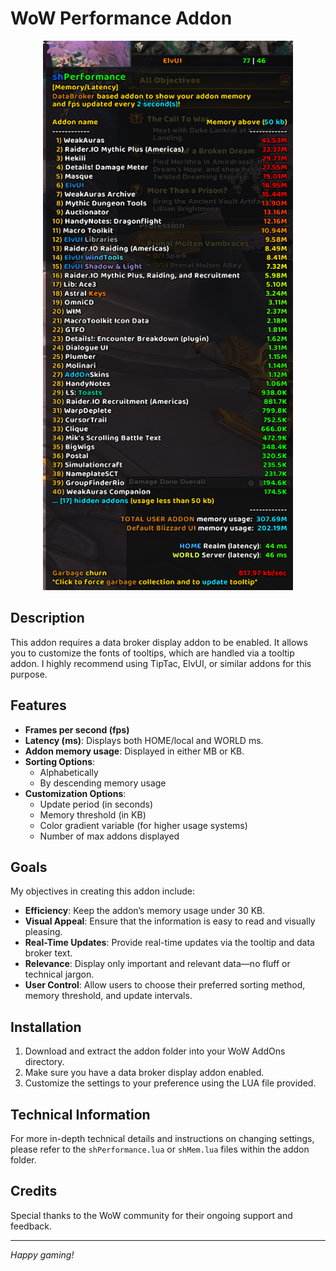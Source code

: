 # WoW Performance Addon

<div style="text-align: center;">
<img src="https://github.com/masomh-personal/shPerformance/blob/main/media/shPerformance.png?raw=true" alt="Addon Image" width="400" style="align: center"/>
</div>

## Description

This addon requires a data broker display addon to be enabled. It allows you to customize the fonts of tooltips, which are handled via a tooltip addon. I highly recommend using TipTac, ElvUI, or similar addons for this purpose.

## Features

- **Frames per second (fps)**
- **Latency (ms)**: Displays both HOME/local and WORLD ms.
- **Addon memory usage**: Displayed in either MB or KB.
- **Sorting Options**:
  - Alphabetically
  - By descending memory usage
- **Customization Options**:
  - Update period (in seconds)
  - Memory threshold (in KB)
  - Color gradient variable (for higher usage systems)
  - Number of max addons displayed

## Goals

My objectives in creating this addon include:

- **Efficiency**: Keep the addon’s memory usage under 30 KB.
- **Visual Appeal**: Ensure that the information is easy to read and visually pleasing.
- **Real-Time Updates**: Provide real-time updates via the tooltip and data broker text.
- **Relevance**: Display only important and relevant data—no fluff or technical jargon.
- **User Control**: Allow users to choose their preferred sorting method, memory threshold, and update intervals.

## Installation

1. Download and extract the addon folder into your WoW AddOns directory.
2. Make sure you have a data broker display addon enabled.
3. Customize the settings to your preference using the LUA file provided.

## Technical Information

For more in-depth technical details and instructions on changing settings, please refer to the `shPerformance.lua` or `shMem.lua` files within the addon folder.

## Credits

Special thanks to the WoW community for their ongoing support and feedback.

---

_Happy gaming!_
